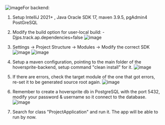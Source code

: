 ![image](https://github.com/user-attachments/assets/33dab08a-a042-4bf3-9f16-c68fe3ff4556)For backend:
1. Setup IntelliJ 2021+ , Java Oracle SDK 17, maven 3.9.5, pgAdmin4 PostGreSQL
2. Modify the build option for user-local build: -Djps.track.ap.dependencies=false
 ![image](https://github.com/user-attachments/assets/be792954-4fd8-40c1-83f0-4b2ba1886628)
3. Settings -> Project Structure -> Modules -> Modify the correct SDK
![image](https://github.com/user-attachments/assets/b47ccb91-7ec2-4e30-8612-ef697d352956)
![image](https://github.com/user-attachments/assets/2d771ab5-15ff-4a6a-8223-ba7564a3dba2)
4. Setup a maven configuration, pointing to the main folder of the hoversprite-backend, setup command "clean install" for it.
![image](https://github.com/user-attachments/assets/4a60508a-3cf5-41c7-b05a-fdb6191bf703)
5. If there are errors, check the target module of the one that got errors, re-set it to be generated source root again.
![image](https://github.com/user-attachments/assets/231e25fe-f9cc-4564-b3d7-d256cd96fb57)

6. Remember to create a hoversprite db in PostgreSQL with the port 5432, modify your password & username so it connect to the database.
![image](https://github.com/user-attachments/assets/7925c17f-cf5f-4aea-957d-78b6315894f3)
7. Search for class "ProjectApplication" and run it. The app will be able to run by now.

